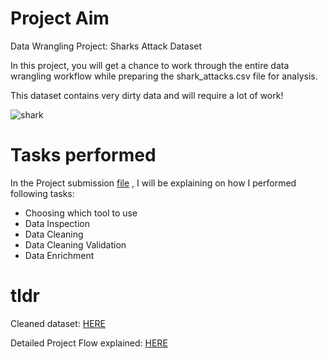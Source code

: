 # Project Aim
Data Wrangling Project: Sharks Attack Dataset

In this project, you will get a chance to work through the entire data wrangling workflow while preparing the shark_attacks.csv file for analysis. 

This dataset contains very dirty data and will require a lot of work! 

![shark](https://github.com/haiilingg/Business-Analytics-KYDP/assets/130296433/a454ada2-1ed3-4a9d-972f-09f146d9da20)

# Tasks performed
In the Project submission [file](https://github.com/haiilingg/Business-Analytics-KYDP/blob/main/Data%20Wrangling%20in%20Microsoft%20Excel/Data%20Wrangling%20Project%20submission%20.docx)
, I will be explaining on how I performed following tasks:
- Choosing which tool to use
- Data Inspection
- Data Cleaning
- Data Cleaning Validation
- Data Enrichment

# tldr
Cleaned dataset: [HERE](https://github.com/haiilingg/Business-Analytics-KYDP/blob/main/Data%20Wrangling%20in%20Microsoft%20Excel/Data%20Wrangling%20Project(%20cleaned%20csv%20data).csv)

Detailed Project Flow explained: [HERE](https://github.com/haiilingg/Business-Analytics-KYDP/blob/main/Data%20Wrangling%20in%20Microsoft%20Excel/Data%20Wrangling%20Project%20submission%20.docx)

